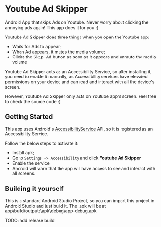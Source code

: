 # Youtube Ad Skipper

Android App that skips Ads on Youtube. Never worry about clicking the annoying ads again! This app does it for you :)

Youtube Ad Skipper does three things when you open the Youtube app:
- Waits for Ads to appear;
- When Ad appears, it mutes the media volume;
- Clicks the <kbd>Skip Ad</kbd> button as soon as it appears and unmute the media volume

Youtube Ad Skipper acts as an Accessibility Service, so after installing it, you need to enable it manually, as Accessibility services have elevated permissions on your device and can read and interact with all the device's screen.

However, Youtube Ad Skipper only acts on Youtube app's screen. Feel free to check the source code :)

## Getting Started

This app uses Android's [AccessibilityService](https://developer.android.com/guide/topics/ui/accessibility/service) API, so it is registered as an Accessibility Service.

Follow the below steps to activate it:

- Install apk;
- Go to `Settings -> Accessibility` and click **Youtube Ad Skipper**
- Enable the service
- Android will warn that the app will have access to see and interact with all screens. 

## Building it yourself

This is a standard Android Studio Project, so you can import this project in Android Studio and just build it.
The .apk will be at app\build\outputs\apk\debug\app-debug.apk

TODO: add release build
